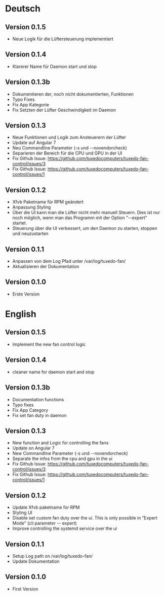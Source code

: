 # Deutsch

## Version 0.1.5
- Neue Logik für die Lüftersteuerung implementiert

## Version 0.1.4
- Klarerer Name für Daemon start und stop

## Version 0.1.3b
- Dokumentieren der, noch nicht dokumentierten, Funktionen
- Typo Fixes
- Fix App Kategorie
- Fix Setzten der Lüfter Geschwindigkeit im Daemon

## Version 0.1.3
- Neue Funktionen und Logik zum Ansteuerern der Lüfter
- Update auf Angular 7
- Neu Commandline Parameter (-s und --novendorcheck)
- Separieren der Bereich für die CPU und GPU in der UI
- Fix Github Issue: https://github.com/tuxedocomputers/tuxedo-fan-control/issues/3
- Fix Github Issue: https://github.com/tuxedocomputers/tuxedo-fan-control/issues/1

## Version 0.1.2
- Xfvb Paketname für RPM geändert
- Anpassung Styling
- Über die UI kann man die Lüfter nicht mehr manuell Steuern. Dies ist nur noch möglich, wenn man das Programm mit der Option "--expert" startet.
- Steuerung über die UI verbessert, um den Daemon zu starten, stoppen und neuzustarten

## Version 0.1.1
- Anpassen von dem Log Pfad unter /var/log/tuxedo-fan/
- Aktualisieren der Dokumentation

## Version 0.1.0
- Erste Version

# English

## Version 0.1.5
- Implement the new fan control logic

## Version 0.1.4
- cleaner name for daemon start and stop

## Version 0.1.3b
- Documentation functions
- Typo fixes
- Fix App Category
- Fix set fan duty in daemon

## Version 0.1.3
- New function and Logic for controlling the fans
- Update on Angular 7
- New Commandline Parameter (-s und --novendorcheck)
- Separate the infos from the cpu and gpu in the ui 
- Fix Github Issue: https://github.com/tuxedocomputers/tuxedo-fan-control/issues/3
- Fix Github Issue: https://github.com/tuxedocomputers/tuxedo-fan-control/issues/1

## Version 0.1.2
- Update Xfvb paketname for RPM
- Styling UI
- Disable set custom fan duty over the ui. This is only possible in "Expert Mode" (cli parameter -- expert)
- Improve controlling the systemd service over the ui

## Version 0.1.1
- Setup Log path on /var/log/tuxedo-fan/
- Update Dokumentation

## Version 0.1.0
- First Version
